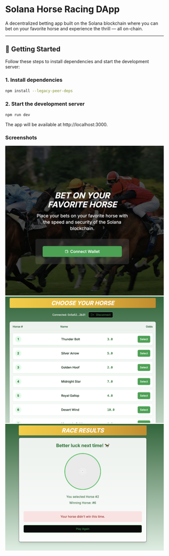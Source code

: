# Solana Horse Racing DApp

A decentralized betting app built on the Solana blockchain where you can bet on your favorite horse and experience the thrill — all on-chain.

---

## 🚀 Getting Started

Follow these steps to install dependencies and start the development server:

### 1. Install dependencies

```bash
npm install --legacy-peer-deps
```

### 2. Start the development server

```bash
npm run dev
```

The app will be available at http://localhost:3000.


### Screenshots

![Screenshot](./img/1.png)
![Screenshot](./img/2.png)
![Screenshot](./img/3.png)